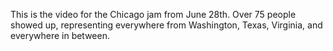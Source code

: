 This is the video for the Chicago jam from June 28th. Over 75 people showed up, representing everywhere from Washington, Texas, Virginia, and everywhere in between.

<object width="425" height="344"><param name="movie" value="http://www.youtube.com/v/-pp74lP2rpU&amp;hl=en&amp;fs=1"><param name="allowFullScreen" value="true"><embed src="http://www.youtube.com/v/-pp74lP2rpU&amp;hl=en&amp;fs=1" type="application/x-shockwave-flash" allowfullscreen="true" width="425" height="344"></object>